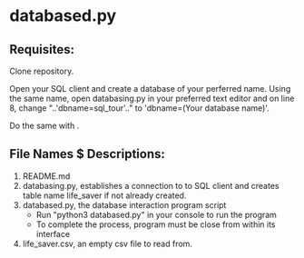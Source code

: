 # databased.py

## Requisites:
  Clone repository.

  Open your SQL client and create a database of your perferred name. Using the same name, open databasing.py in your preferred text editor and on line 8, change "..'dbname=sql_tour'.." to 'dbname=(Your database name)'.

  Do the same with <user>.

## File Names $ Descriptions:

  1. README.md
  2. databasing.py, establishes a connection to to SQL client and creates table name life_saver if not already created.
  3. databased.py, the database interaction program script
      * Run "python3 databased.py" in your console to run the program
      * To complete the process, program must be close from within its interface
  4. life_saver.csv, an empty csv file to read from.
